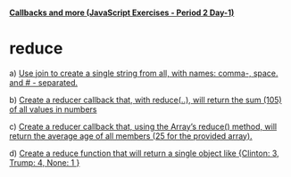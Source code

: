 #### [Callbacks and more (JavaScript Exercises - Period 2 Day-1)](https://docs.google.com/document/d/1vl8J-PUiFIzUt6jCE9gGpiw5XvOW1L3FeouTiWemwt8/edit)  

# reduce  
a) [Use join to create a single string from all, with names: comma-, space. and  # - separated.](https://github.com/cph-ms782/Review_week39/blob/8ddd3eb9e55dc80e14e376fa219c247aaf0743a2/1.Callbacks-and-more/reduce.js#L6)  

b) [Create a reducer callback that, with reduce(..), will return the sum (105) of all values in numbers](https://github.com/cph-ms782/Review_week39/blob/8ddd3eb9e55dc80e14e376fa219c247aaf0743a2/1.Callbacks-and-more/reduce.js#L15)  

c) [Create a reducer callback that, using the Array’s reduce() method,  will return the average age of all members (25 for the provided array).](https://github.com/cph-ms782/Review_week39/blob/8ddd3eb9e55dc80e14e376fa219c247aaf0743a2/1.Callbacks-and-more/reduce.js#L25)  

d) [Create a reduce function that will return a single object like {Clinton: 3, Trump: 4, None: 1 }](https://github.com/cph-ms782/Review_week39/blob/8ddd3eb9e55dc80e14e376fa219c247aaf0743a2/1.Callbacks-and-more/reduce.js#L45)  
